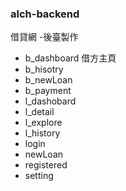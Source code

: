 ### alch-backend
借貸網 -後臺製作
* b_dashboard 借方主頁
* b_hisotry
* b_newLoan
* b_payment
* l_dashobard
* l_detail
* l_explore
* l_history
* login
* newLoan
* registered
* setting
